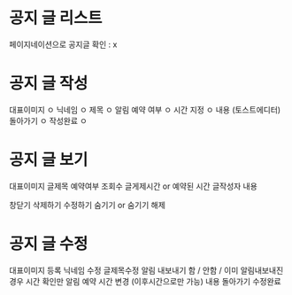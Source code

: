 






















# 공지 글 리스트
페이지네이션으로 공지글 확인 : x

# 공지 글 작성
대표이미지 ㅇ
닉네임 ㅇ
제목 ㅇ
알림 예약 여부  ㅇ
시간 지정 ㅇ
내용 (토스트에디터) 
돌아가기 ㅇ
작성완료 ㅇ


# 공지 글 보기
대표이미지 
글제목
예약여부
조회수
글게제시간 or 예약된 시간
글작성자
내용

창닫기
삭제하기
수정하기
숨기기 or 숨기기 해제

# 공지 글 수정
대표이미지 등록 
닉네임 수정
글제목수정
알림 내보내기 함 / 안함 / 이미 알림내보내진경우 시간 확인만
알림 예약 시간 변경 (이후시간으로만 가능)
내용
돌아가기 
수정완료